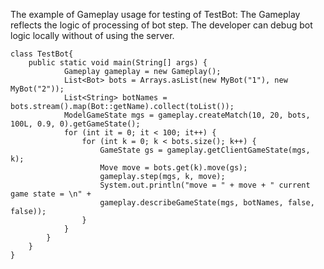 The example of Gameplay usage for testing of TestBot:
The Gameplay reflects the logic of processing of bot step. The developer can debug bot logic locally without of using the server. 

```
class TestBot{
    public static void main(String[] args) {
            Gameplay gameplay = new Gameplay();
            List<Bot> bots = Arrays.asList(new MyBot("1"), new MyBot("2"));
            List<String> botNames = bots.stream().map(Bot::getName).collect(toList());
            ModelGameState mgs = gameplay.createMatch(10, 20, bots, 100L, 0.9, 0).getGameState();
            for (int it = 0; it < 100; it++) {
                for (int k = 0; k < bots.size(); k++) {
                    GameState gs = gameplay.getClientGameState(mgs, k);
                    Move move = bots.get(k).move(gs);
                    gameplay.step(mgs, k, move);
                    System.out.println("move = " + move + " current game state = \n" +
                    gameplay.describeGameState(mgs, botNames, false, false));
                }
            }
        }
    }
}
```
